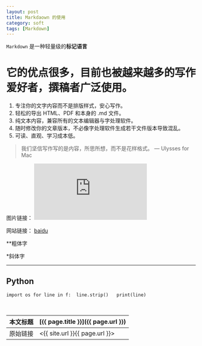 ```yaml
---
layout: post
title: Markdaown 的使用
category: soft
tags: [Markdown]
---
```


`Markdown` 是一种轻量级的**标记语言**

# 它的优点很多，目前也被越来越多的写作爱好者，撰稿者广泛使用。

1. 专注你的文字内容而不是排版样式，安心写作。
2. 轻松的导出 HTML、PDF 和本身的 .md 文件。
3. 纯文本内容，兼容所有的文本编辑器与字处理软件。
4. 随时修改你的文章版本，不必像字处理软件生成若干文件版本导致混乱。
5. 可读、直观、学习成本低。

> 我们坚信写作写的是内容，所思所想，而不是花样格式。 — Ulysses for Mac

图片链接：
![picture](https://www.easyicon.net/api/resizeApi.php?id=1168350&size=128)

网站链接：
[baidu](https://www.baidu.com/)

**粗体字

*斜体字

***

## Python
`import os
for line in f: 
  line.strip()  
  print(line)`




<br/>

本文标题 | [{{ page.title }}]({{ page.url }})
-------- |:--------
原始链接 | <{{ site.url }}{{ page.url }}>
